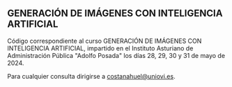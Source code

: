 ## GENERACIÓN DE IMÁGENES CON INTELIGENCIA ARTIFICIAL

Código correspondiente al curso GENERACIÓN DE IMÁGENES CON INTELIGENCIA ARTIFICIAL, impartido en el Instituto Asturiano de Administración Pública "Adolfo Posada" los días 28, 29, 30 y 31 de mayo de 2024.

Para cualquier consulta dirigirse a costanahuel@uniovi.es.
